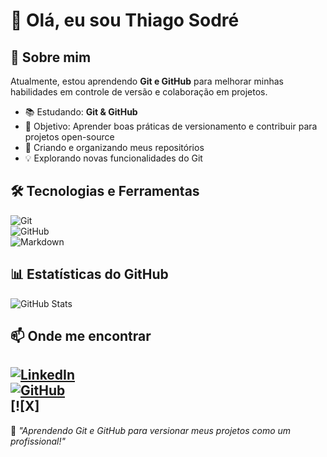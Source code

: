 
# 👋 Olá, eu sou Thiago Sodré  

## 🚀 Sobre mim  
Atualmente, estou aprendendo **Git e GitHub** para melhorar minhas habilidades em controle de versão e colaboração em projetos.  

- 📚 Estudando: **Git & GitHub**  
- 🎯 Objetivo: Aprender boas práticas de versionamento e contribuir para projetos open-source  
- 📂 Criando e organizando meus repositórios  
- 💡 Explorando novas funcionalidades do Git  

## 🛠️ Tecnologias e Ferramentas  
![Git](https://img.shields.io/badge/Git-F05032?style=for-the-badge&logo=git&logoColor=white)  
![GitHub](https://img.shields.io/badge/GitHub-181717?style=for-the-badge&logo=github&logoColor=white)  
![Markdown](https://img.shields.io/badge/Markdown-000000?style=for-the-badge&logo=markdown&logoColor=white)  

## 📊 Estatísticas do GitHub  
![GitHub Stats](https://github-readme-stats.vercel.app/api?username=seu-usuario&show_icons=true&theme=dark)  

## 📫 Onde me encontrar  
[![LinkedIn](https://img.shields.io/badge/LinkedIn-0077B5?style=for-the-badge&logo=linkedin&logoColor=white)](https://linkedin.com/in/seu-perfil)  
[![GitHub](https://img.shields.io/badge/GitHub-181717?style=for-the-badge&logo=github&logoColor=white)](https://github.com/seu-usuario)  
[![X]
---

🚀 *"Aprendendo Git e GitHub para versionar meus projetos como um profissional!"*  
